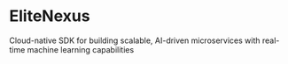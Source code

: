 # EliteNexus
Cloud-native SDK for building scalable, AI-driven microservices with real-time machine learning capabilities
